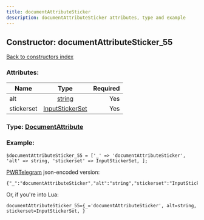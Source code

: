```yaml
---
title: documentAttributeSticker
description: documentAttributeSticker attributes, type and example
---
```

## Constructor: documentAttributeSticker\_55  
[Back to constructors index](index.md)



### Attributes:

| Name     |    Type       | Required |
|----------|:-------------:|---------:|
|alt|[string](../types/string.md) | Yes|
|stickerset|[InputStickerSet](../types/InputStickerSet.md) | Yes|



### Type: [DocumentAttribute](../types/DocumentAttribute.md)


### Example:

```
$documentAttributeSticker_55 = ['_' => 'documentAttributeSticker', 'alt' => string, 'stickerset' => InputStickerSet, ];
```  

[PWRTelegram](https://pwrtelegram.xyz) json-encoded version:

```
{"_":"documentAttributeSticker","alt":"string","stickerset":"InputStickerSet"}
```


Or, if you're into Lua:  


```
documentAttributeSticker_55={_='documentAttributeSticker', alt=string, stickerset=InputStickerSet, }

```



